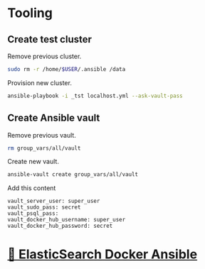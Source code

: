 # Tooling

## Create test cluster

Remove previous cluster.

```sh
sudo rm -r /home/$USER/.ansible /data
```

Provision new cluster.

```sh
ansible-playbook -i _tst localhost.yml --ask-vault-pass
```

## Create Ansible vault

Remove previous vault.

```sh
rm group_vars/all/vault
```

Create new vault.

```sh
ansible-vault create group_vars/all/vault
```

Add this content

```
vault_server_user: super_user
vault_sudo_pass: secret
vault_psql_pass: 
vault_docker_hub_username: super_user
vault_docker_hub_password: secret
```

# [📁 ElasticSearch Docker Ansible](http://github.com/noud/elasticsearch-docker-ansible#elastics-kibana-elasticsearch-and-apaches-manifoldcf-in-docker-containers-provisioned-by-red-hats-ansible)